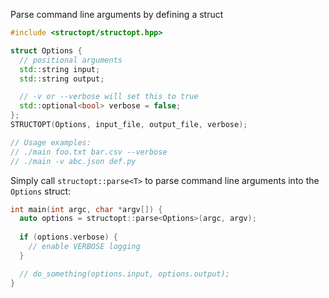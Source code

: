 Parse command line arguments by defining a struct

```cpp
#include <structopt/structopt.hpp>

struct Options {
  // positional arguments
  std::string input;
  std::string output;

  // -v or --verbose will set this to true
  std::optional<bool> verbose = false;
};
STRUCTOPT(Options, input_file, output_file, verbose);

// Usage examples:
// ./main foo.txt bar.csv --verbose
// ./main -v abc.json def.py
```

Simply call `structopt::parse<T>` to parse command line arguments into the `Options` struct:

```cpp
int main(int argc, char *argv[]) {
  auto options = structopt::parse<Options>(argc, argv);
  
  if (options.verbose) {
    // enable VERBOSE logging
  }

  // do_something(options.input, options.output);
}
```
